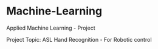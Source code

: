 # Machine-Learning
Applied Machine Learning - Project

Project Topic: ASL Hand Recognition - For Robotic control
